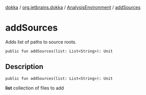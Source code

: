 [dokka](../../index.md) / [org.jetbrains.dokka](../index.md) / [AnalysisEnvironment](index.md) / [addSources](addSources.md)

# addSources
Adds list of paths to source roots.
```
public fun addSources(list: List<String>): Unit
```
## Description
```
public fun addSources(list: List<String>): Unit
```


**list**
collection of files to add

